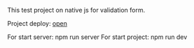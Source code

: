 This test project on native js for validation form.  

Project deploy: [open](https://yourunb.github.io/custom-validation-form/)  

For start server: npm run server
For start project: npm run dev